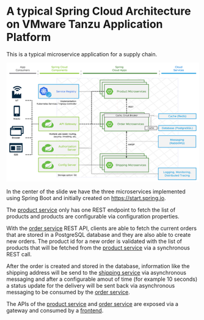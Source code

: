 #  A typical Spring Cloud Architecture on VMware Tanzu Application Platform

This is a typical microservice application for a supply chain.

![architecture-diagram.png](architecture-diagram.png)

In the center of the slide we have the three microservices implemented using Spring Boot and initially created on https://start.spring.io.

The [product service](product-service.md) only has one REST endpoint to fetch the list of products and products are configurable via configuration properties.

With the [order service](order-service.md) REST API, clients are able to fetch the current orders that are stored in a PostgreSQL database and they are also able to create new orders.
The product id for a new order is validated with the list of products that will be fetched from the [product service](product-service.md) via a synchronous REST call.

After the order is created and stored in the database, information like the shipping address will be send to the [shipping service](shipping-service.md) via asynchronous messaging and after a configurable amout of time (for example 10 seconds) a status update for the delivery will be sent back via asynchronous messaging to be consumed by the [order service](order-service.md).

The APIs of the [product service](product-service.md) and [order service](order-service.md) are exposed via a gateway and consumed by a [frontend](frontend.md).


